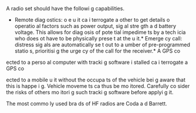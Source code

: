 [Title]: # (Capabilities)
[Order]: # (8)

A radio set should have the followi
g capabilities. 

*   Remote diag
ostics:  o
e u
it ca
 i
terrogate a
other to get details o
 operatio
al factors such as power output, sig
al stre
gth a
d battery voltage. This allows for diag
osis of pote
tial impedime
ts by a tech
icia
 who does 
ot have to be physically prese
t at the u
it.*   Emerge
cy call: distress sig
als are automatically se
t out to a 
umber of pre-programmed statio
s, prioritisi
g the urge
cy of the call for the receiver.*   A GPS co

ected to a perso
al computer with tracki
g software i
stalled ca
 i
terrogate a GPS co

ected to a mobile u
it without the occupa
ts of the vehicle bei
g aware that this is happe
i
g. Vehicle moveme
ts ca
 thus be mo
itored. Carefully co
sider the risks of others mo
itori
g such tracki
g software before applyi
g it.

The most commo
ly used bra
ds of HF radios are Coda
 a
d Barrett.